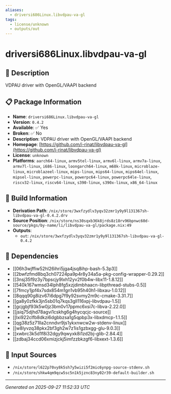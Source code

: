 ```yaml
---
aliases:
  - driversi686Linux.libvdpau-va-gl
tags:
  - license/unknown
  - outputs/out
---
```


# driversi686Linux.libvdpau-va-gl

## 📝 Description

VDPAU driver with OpenGL/VAAPI backend

## 📋 Package Information

- **Name**: `driversi686Linux.libvdpau-va-gl`
- **Version**: `0.4.2`
- **Available**: ✅ Yes
- **Broken**: ✅ No
- **Description**: VDPAU driver with OpenGL/VAAPI backend
- **Homepage**: [https://github.com/i-rinat/libvdpau-va-gl](https://github.com/i-rinat/libvdpau-va-gl)
- **License**: `unknown`
- **Platforms**: `aarch64-linux`, `armv5tel-linux`, `armv6l-linux`, `armv7a-linux`, `armv7l-linux`, `i686-linux`, `loongarch64-linux`, `m68k-linux`, `microblaze-linux`, `microblazeel-linux`, `mips-linux`, `mips64-linux`, `mips64el-linux`, `mipsel-linux`, `powerpc-linux`, `powerpc64-linux`, `powerpc64le-linux`, `riscv32-linux`, `riscv64-linux`, `s390-linux`, `s390x-linux`, `x86_64-linux`

## 🔧 Build Information

- **Derivation Path**: `/nix/store/3wxfzydlv3yqv32zmr1y9y9l131367sh-libvdpau-va-gl-0.4.2.drv`
- **Source Position**: `/nix/store/ns30sqxb36k8jrds8z18rv96bpnwc60d-source/pkgs/by-name/li/libvdpau-va-gl/package.nix:49`
- **Outputs**:
  - `out`:  `/nix/store/3wxfzydlv3yqv32zmr1y9y9l131367sh-libvdpau-va-gl-0.4.2`

## 🔗 Dependencies

- [[06h3wjffiw52hl26ihri5jga4jsq8ihp-bash-5.3p3]]
- [[2bwfzfmd8bq3ch07224pa9p4r8y34a5a-pkg-config-wrapper-0.29.2]]
- [[3nsj35f9z3y7bpscjy9lxh12yv2f0b4w-libx11-1.8.12]]
- [[540k167wmsd34lph8fg5xzjdimbhaacn-libpthread-stubs-0.5]]
- [[7fmcy1jpf4x7sdx854m1gn1vb95h40h1-libxau-1.0.12]]
- [[8qqq90g8izv67i6dpg7f9y92svmy2m9c-cmake-3.31.7]]
- [[ga8y0zfkk3jn5sb01q7kqs3gll116xpj-libvdpau-1.5]]
- [[gcjgbjf93k5w0jz3bm0v17ppmc6xsi7c-libva-2.22.0]]
- [[jsiq75djhd78agvi1cskhg6g4hycqcjc-source]]
- [[lxi922clfb8dkzi6dgbbzsa1g5qpbp3x-libxdmcp-1.1.5]]
- [[qg38z5z71lla2cnndvr9js1ykxnwcw2w-stdenv-linux]]
- [[w8lyvzq38pkx2bf3gh2w7z1is1gzbxgg-glu-9.0.3]]
- [[xwbrc3k5d1f8i32dgy9qwyxk8i1zd2bj-glib-2.84.4]]
- [[zdbaj34ccd06xmizjckj5imfzzbkzgf6-libxext-1.3.6]]

## 📁 Input Sources

- `/nix/store/l622p70vy8k5sh7y5wizi5f2mic6ynpg-source-stdenv.sh`
- `/nix/store/shkw4qm9qcw5sc5n1k5jznc83ny02r39-default-builder.sh`

---
*Generated on 2025-09-27 11:52:33 UTC*
